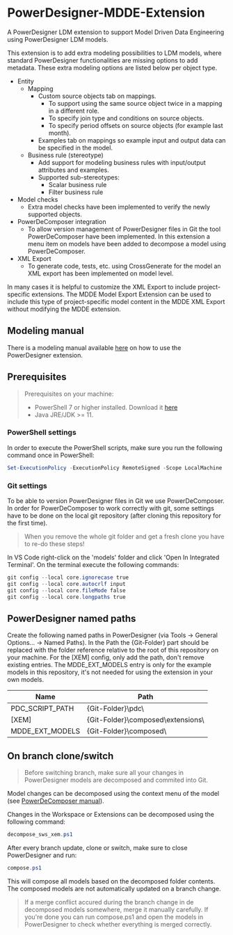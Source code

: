 # PowerDesigner-MDDE-Extension
A PowerDesigner LDM extension to support Model Driven Data Engineering using PowerDesigner LDM models.

This extension is to add extra modeling possibilities to LDM models, where standard PowerDesigner functionalities are missing options to add metadata. These extra modeling options are listed below per object type.

- Entity
  - Mapping
    - Custom source objects tab on mappings.
      - To support using the same source object twice in a mapping in a different  role.
      - To specify join type and conditions on source objects.
      - To specify period offsets on source objects (for example last month).
    - Examples tab on mappings so example input and output data can be specified in the model.
  - Business rule (stereotype)
    - Add support for modeling business rules with input/output attributes and examples.
    - Supported sub-stereotypes:
      - Scalar business rule
      - Filter business rule
- Model checks
  - Extra model checks have been implemented to verify the newly supported objects.
- PowerDeComposer integration
  - To allow version management of PowerDesigner files in Git the tool PowerDeComposer have been implemented. In this extension a menu item on models have been added to decompose a model using PowerDeComposer.
- XML Export
  - To generate code, tests, etc. using CrossGenerate for the model an XML export has been implemented on model level.

In many cases it is helpful to customize the XML Export to include project-specific extensions. The MDDE Model Export Extension can be used to include this type of project-specific model content in the MDDE XML Export without modifying the MDDE extension.

## Modeling manual
There is a modeling manual available [here](./manual/) on how to use the PowerDesigner extension.

## Prerequisites

> Prerequisites on your machine:
> - PowerShell 7 or higher installed. Download it [here](https://docs.microsoft.com/en-us/powershell/scripting/install/installing-powershell-on-windows#msi)
> - Java JRE/JDK >= 11.

### PowerShell settings

In order to execute the PowerShell scripts, make sure you run the following command once in PowerShell:

``` powershell
Set-ExecutionPolicy -ExecutionPolicy RemoteSigned -Scope LocalMachine
```

### Git settings

To be able to version PowerDesigner files in Git we use PowerDeComposer. In order for PowerDeComposer to work correctly with git, some settings have to be done on the local git repository (after cloning this repository for the first time).

> When you remove the whole git folder and get a fresh clone you have to re-do these steps!

In VS Code right-click on the 'models' folder and click 'Open In Integrated Terminal'. On the terminal execute the following commands:

``` powershell
git config --local core.ignorecase true
git config --local core.autocrlf input
git config --local core.fileMode false
git config --local core.longpaths true
```

## PowerDesigner named paths

Create the following named paths in PowerDesigner (via Tools -> General Options... -> Named Paths). In the Path the {Git-Folder} part should be replaced with the folder reference relative to the root of this repository on your machine. For the [XEM] config, only add the path, don't remove existing entries. The MDDE_EXT_MODELS entry is only for the example models in this repository, it's not needed for using the extension in your own models.

| Name                 | Path                              |
|----------------------|-----------------------------------|
| PDC_SCRIPT_PATH      | {Git-Folder}\pdc\                 |
| [XEM]                | {Git-Folder}\composed\extensions\ |
| MDDE_EXT_MODELS      | {Git-Folder}\composed\            |

## On branch clone/switch

> Before switching branch, make sure all your changes in PowerDesigner models are decomposed and commited into Git.

Model changes can be decomposed using the context menu of the model (see [PowerDeComposer manual](./manual/PowerDeComposer.md)).

Changes in the Workspace or Extensions can be decomposed using the following command:
``` powershell
decompose_sws_xem.ps1
```

After every branch update, clone or switch, make sure to close PowerDesigner and run:

``` powershell
compose.ps1
```

This will compose all models based on the decomposed folder contents. The composed models are not automatically updated on a branch change.

> If a merge conflict accured during the branch change in de decomposed models somewhere, merge it manually carefully. If you're done you can run compose.ps1 and open the models in PowerDesigner to check whether everything is merged correctly.

